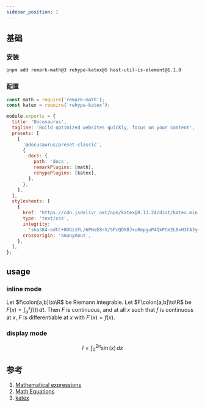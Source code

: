 ```yaml
---
sidebar_position: 1
---
```

## 基础

### 安装
```shell
pnpm add remark-math@3 rehype-katex@5 hast-util-is-element@1.1.0
```
### 配置
```js
const math = require('remark-math');
const katex = require('rehype-katex');

module.exports = {
  title: 'Docusaurus',
  tagline: 'Build optimized websites quickly, focus on your content',
  presets: [
    [
      '@docusaurus/preset-classic',
      {
        docs: {
          path: 'docs',
          remarkPlugins: [math],
          rehypePlugins: [katex],
        },
      },
    ],
  ],
  stylesheets: [
    {
      href: 'https://cdn.jsdelivr.net/npm/katex@0.13.24/dist/katex.min.css',
      type: 'text/css',
      integrity:
        'sha384-odtC+0UGzzFL/6PNoE8rX/SPcQDXBJ+uRepguP4QkPCm2LBxH3FA3y+fKSiJ+AmM',
      crossorigin: 'anonymous',
    },
  ],
};
```
## usage
### inline mode

Let $f\colon[a,b]\to\R$ be Riemann integrable. Let $F\colon[a,b]\to\R$ be
$F(x)=\int_{a}^{x} f(t)\,dt$. Then $F$ is continuous, and at all $x$ such that
$f$ is continuous at $x$, $F$ is differentiable at $x$ with $F'(x)=f(x)$.

### display mode

$$
I = \int_0^{2\pi} \sin(x)\,dx
$$

## 参考
1. [Mathematical expressions](https://www.overleaf.com/learn/latex/Mathematical_expressions#Display_math_mode)
2. [Math Equations](https://docusaurus.io/docs/markdown-features/math-equations)
3. [katex](https://katex.org/docs/api)